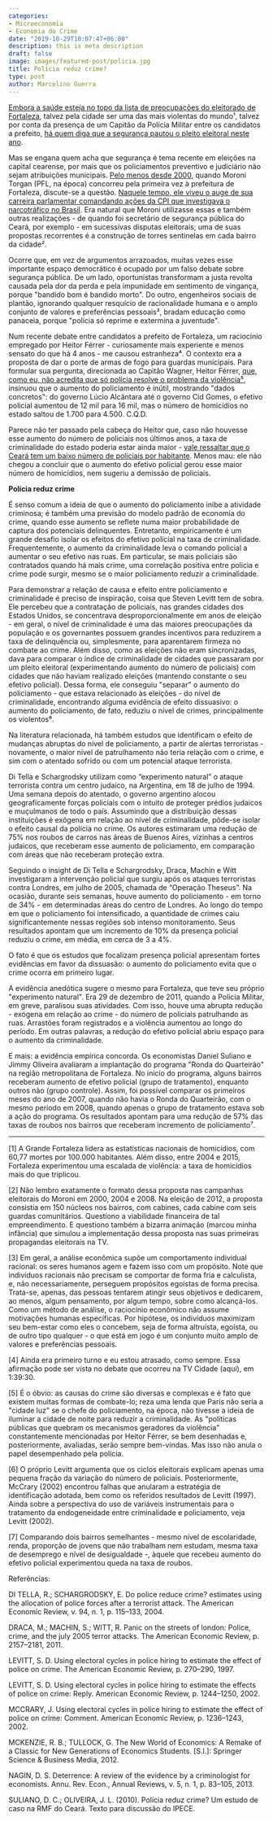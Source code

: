 ```yaml
---
categories:
- Microeconomia
- Economia do Crime
date: "2019-10-29T10:07:47+06:00"
description: this is meta description
draft: false
image: images/featured-post/policia.jpg
title: Polícia reduz crime?
type: post
author: Marcelino Guerra
---
```


[Embora a saúde esteja no topo da lista de preocupações do eleitorado de Fortaleza](http://g1.globo.com/politica/eleicoes/2016/blog/eleicao-2016-em-numeros/post/saude-e-o-principal-problema-citado-em-todas-capitais-aponta-ibope.html), talvez pela cidade ser uma das mais violentas do mundo¹, talvez por conta da presença de um Capitão da Polícia Militar entre os candidatos a prefeito, [há quem diga que a segurança pautou o pleito eleitoral neste ano](http://www.valor.com.br/politica/4682895/seguranca-pauta-disputa-por-fortaleza).

Mas se engana quem acha que segurança é tema recente em eleições na capital cearense, por mais que os policiamentos preventivo e judiciário não sejam atribuições municipais. [Pelo menos desde 2000](http://diariodonordeste.verdesmares.com.br/cadernos/politica/seguranca-e-discutida-desde-2000-1.1618738), quando Moroni Torgan (PFL, na época) concorreu pela primeira vez à prefeitura de Fortaleza, discute-se a questão. [Naquele tempo, ele viveu o auge de sua carreira parlamentar comandando ações da CPI que investigava o narcotráfico no Brasil](http://www.terra.com.br/istoegente/15/reportagens/rep_moroni.htm). Era natural que Moroni utilizasse essas e também outras realizações - de quando foi secretário de segurança pública do Ceará, por exemplo - em sucessivas disputas eleitorais; uma de suas propostas recorrentes é a construção de torres sentinelas em cada bairro da cidade².

Ocorre que, em vez de argumentos arrazoados, muitas vezes esse importante espaço democrático é ocupado por um falso debate sobre segurança pública. De um lado, oportunistas transformam a justa revolta causada pela dor da perda e pela impunidade em sentimento de vingança, porque "bandido bom é bandido morto". Do outro, engenheiros sociais de plantão, ignorando qualquer resquício de racionalidade humana e o amplo conjunto de valores e preferências pessoais³, bradam educação como panaceia, porque "polícia só reprime e extermina a juventude".

Num recente debate entre candidatos a prefeito de Fortaleza, um raciocínio empregado por Heitor Férrer - curiosamente mais experiente e menos sensato do que há 4 anos - me causou estranheza⁴. O contexto era a proposta de dar o porte de armas de fogo para guardas municipais. Para formular sua pergunta, direcionada ao Capitão Wagner, Heitor Férrer, [que, como eu, não acredita que só polícia resolve o problema da violência⁵](criminoso_racional_capital_social), insinuou que o aumento do policiamento é inútil, mostrando "dados concretos": do governo Lúcio Alcântara até o governo Cid Gomes, o efetivo policial aumentou de 12 mil para 16 mil, mas o número de homicídios no estado saltou de 1.700 para 4.500. C.Q.D.

Parece não ter passado pela cabeça do Heitor que, caso não houvesse esse aumento do número de policiais nos últimos anos, a taxa de criminalidade do estado poderia estar ainda maior - [vale ressaltar que o Ceará tem um baixo número de policiais por habitante](http://g1.globo.com/politica/noticia/2015/07/mesmo-com-alta-de-efetivo-no-pais-sobe-n-de-habitantes-para-cada-pm.html). Menos mau: ele não chegou a concluir que o aumento do efetivo policial gerou esse maior número de homicídios, nem sugeriu a demissão de policiais.

**Polícia reduz crime**

É senso comum a ideia de que o aumento do policiamento inibe a atividade criminosa; é também uma previsão do modelo padrão de economia do crime, quando esse aumento se reflete numa maior probabilidade de captura dos potenciais delinquentes. Entretanto, empiricamente é um grande desafio isolar os efeitos do efetivo policial na taxa de criminalidade. Frequentemente, o aumento da criminalidade leva o comando policial a aumentar o seu efetivo nas ruas. Em particular, se mais policiais são contratados quando há mais crime, uma correlação positiva entre policia e crime pode surgir, mesmo se o maior policiamento reduzir a criminalidade.

Para demonstrar a relação de causa e efeito entre policiamento e criminalidade é preciso de inspiração, coisa que Steven Levitt tem de sobra. Ele percebeu que a contratação de policiais, nas grandes cidades dos Estados Unidos, se concentrava desproporcionalmente em anos de eleição - em geral, o nível de criminalidade é uma das maiores preocupações da população e os governantes possuem grandes incentivos para reduzirem a taxa de delinquência ou, simplesmente, para aparentarem firmeza no combate ao crime. Além disso, como as eleições não eram sincronizadas, dava para comparar o índice de criminalidade de cidades que passaram por um pleito eleitoral (experimentando aumento do número de policiais) com cidades que não haviam realizado eleições (mantendo constante o seu efetivo policial). Dessa forma, ele conseguiu "separar" o aumento do policiamento - que estava relacionado às eleições - do nível de criminalidade, encontrando alguma evidência de efeito dissuasivo: o aumento do policiamento, de fato, reduziu o nível de crimes, principalmente os violentos⁶.

Na literatura relacionada, há também estudos que identificam o efeito de mudanças abruptas do nível de policiamento, a partir de alertas terroristas - novamente, o maior nível de patrulhamento não teria relação com o crime, e sim com o atentado sofrido ou com um potencial ataque terrorista.

Di Tella e Schargrodsky utilizam como “experimento natural” o ataque terrorista contra um centro judaico, na Argentina, em 18 de julho de 1994. Uma semana depois do atentado, o governo argentino alocou geograficamente forças policiais com o intuito de proteger prédios judaicos e muçulmanos de todo o país. Assumindo que a distribuição dessas instituições é exógena em relação ao nível de criminalidade, pôde-se isolar o efeito causal da polícia no crime. Os autores estimaram uma redução de 75% nos roubos de carros nas áreas de Buenos Aires, vizinhas a centros judaicos, que receberam esse aumento de policiamento, em comparação com áreas que não receberam proteção extra.

Seguindo o insight de Di Tella e Schargrodsky, Draca, Machin e Witt investigaram a intervenção policial que surgiu após os ataques terroristas contra Londres, em julho de 2005, chamada de “Operação Theseus”. Na ocasião, durante seis semanas, houve aumento do policiamento - em torno de 34% - em determinadas áreas do centro de Londres. Ao longo do tempo em que o policiamento foi intensificado, a quantidade de crimes caiu significantemente nessas regiões sob intenso monitoramento. Seus resultados apontam que um incremento de 10% da presença policial reduziu o crime, em média, em cerca de 3 a 4%.

O fato é que os estudos que focalizam presença policial apresentam fortes evidências em favor da dissuasão: o aumento do policiamento evita que o crime ocorra em primeiro lugar.

A evidência anedótica sugere o mesmo para Fortaleza, que teve seu próprio "experimento natural". Era 29 de dezembro de 2011, quando a Polícia Militar, em greve, paralisou suas atividades. Com isso, houve uma abrupta redução - exógena em relação ao crime - do número de policiais patrulhando as ruas. Arrastões foram registrados e a violência aumentou ao longo do período. Em outras palavras, a redução do efetivo policial abriu espaço para o aumento da criminalidade.

E mais: a evidência empírica concorda. Os economistas Daniel Suliano e Jimmy Oliveira avaliaram a implantação do programa "Ronda do Quarteirão" na região metropolitana de Fortaleza. No início do programa, alguns bairros receberam aumento de efetivo policial (grupo de tratamento), enquanto outros não (grupo controle). Assim, foi possível comparar os primeiros meses do ano de 2007, quando não havia o Ronda do Quarteirão, com o mesmo período em 2008, quando apenas o grupo de tratamento estava sob a ação do programa. Os resultados apontam para uma redução de 57% das taxas de roubos nos bairros que receberam incremento de policiamento⁷.

---

[1] A Grande Fortaleza lidera as estatísticas nacionais de homicídios, com 60,77 mortes por 100.000 habitantes. Além disso, entre 2004 e 2015, Fortaleza experimentou uma escalada de violência: a taxa de homicídios mais do que triplicou.

[2] Não lembro exatamente o formato dessa proposta nas campanhas eleitorais do Moroni em 2000, 2004 e 2008. Na eleição de 2012, a proposta consistia em 150 núcleos nos bairros, com cabines, cada cabine com seis guardas comunitários. Questiono a viabilidade financeira de tal empreendimento. E questiono também a bizarra animação (marcou minha infância) que simulou a implementação dessa proposta nas suas primeiras propagandas eleitorais na TV.

[3] Em geral, a análise econômica supõe um comportamento individual racional: os seres humanos agem e fazem isso com um propósito. Note que indivíduos racionais não precisam se comportar de forma fria e calculista, e, não necessariamente, perseguem propósitos egoístas de forma precisa. Trata-se, apenas, das pessoas tentarem atingir seus objetivos e dedicarem, ao menos, algum pensamento, por algum tempo, sobre como alcançá-los. Como um método de análise, o raciocínio econômico não assume motivações humanas específicas. Por hipótese, os indivíduos maximizam seu bem-estar como eles o concebem, seja de forma altruísta, egoísta, ou de outro tipo qualquer - o que está em jogo é um conjunto muito amplo de valores e preferências pessoais.

[4] Ainda era primeiro turno e eu estou atrasado, como sempre. Essa afirmação pode ser vista no debate que ocorreu na TV Cidade (aqui), em 1:39:30.

[5] É o óbvio: as causas do crime são diversas e complexas e é fato que existem muitas formas de combate-lo; reza uma lenda que Paris não seria a "cidade luz" se o chefe do policiamento, na época, não tivesse a ideia de iluminar a cidade de noite para reduzir a criminalidade. As "políticas públicas que quebram os mecanismos geradores da violência" constantemente mencionadas por Heitor Férrer, se bem desenhadas e, posteriormente, avaliadas, serão sempre bem-vindas. Mas isso não anula o papel desempenhado pela polícia.

[6] O próprio Levitt argumenta que os ciclos eleitorais explicam apenas uma pequena fração da variação do número de policiais. Posteriormente, McCrary (2002) encontrou falhas que anularam a estratégia de identificação adotada, bem como os referidos resultados de Levitt (1997). Ainda sobre a perspectiva do uso de variáveis instrumentais para o tratamento da endogeneidade entre criminalidade e policiamento, veja Levitt (2002).

[7] Comparando dois bairros semelhantes - mesmo nível de escolaridade, renda, proporção de jovens que não trabalham nem estudam, mesma taxa de desemprego e nível de desigualdade -, àquele que recebeu aumento do efetivo policial experimentou queda na taxa de roubos.

Referências:

DI TELLA, R.; SCHARGRODSKY, E. Do police reduce crime? estimates using the allocation of police forces after a terrorist attack. The American Economic Review, v. 94, n. 1, p. 115–133, 2004.

DRACA, M.; MACHIN, S.; WITT, R. Panic on the streets of london: Police, crime, and the july 2005 terror attacks. The American Economic Review, p. 2157–2181, 2011.

LEVITT, S. D. Using electoral cycles in police hiring to estimate the effect of police on crime. The American Economic Review, p. 270–290, 1997.

LEVITT, S. D. Using electoral cycles in police hiring to estimate the effects of police on crime: Reply. American Economic Review, p. 1244–1250, 2002.

MCCRARY, J. Using electoral cycles in police hiring to estimate the effect of police on crime: Comment. American Economic Review, p. 1236–1243, 2002.

MCKENZIE, R. B.; TULLOCK, G. The New World of Economics: A Remake of a Classic for New Generations of Economics Students. [S.l.]: Springer Science & Business Media, 2012.

NAGIN, D. S. Deterrence: A review of the evidence by a criminologist for economists. Annu. Rev. Econ., Annual Reviews, v. 5, n. 1, p. 83–105, 2013.

SULIANO, D. C.; OLIVEIRA, J. L. (2010). Polícia reduz crime? Um estudo de caso na RMF do Ceará. Texto para discussão do IPECE.
